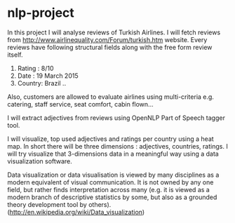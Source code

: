 # nlp-project
In this project I will analyse reviews of Turkish Airlines. I will fetch reviews from http://www.airlinequality.com/Forum/turkish.htm website.
Every reviews have following structural fields along with the free form review itself.

1. Rating : 8/10
2. Date : 19 March 2015
3. Country: Brazil
..

Also, customers are allowed to evaluate airlines using multi-criteria e.g. catering, staff service, seat comfort, cabin flown...


I will extract adjectives from reviews using OpenNLP Part of Speech tagger tool. 

I will visualize, top used adjectives and ratings per country using a heat map.
In short there will be three dimensions : adjectives, countries, ratings.
I will try  visualize that  3-dimensions data in a meaningful way using a data visualization software.

Data visualization or data visualisation is viewed by many disciplines as a modern equivalent of visual communication. It is not owned by any one field, 
but rather finds interpretation across many (e.g. it is viewed as a modern branch of descriptive statistics by some, but also as a grounded theory development 
tool by others).(http://en.wikipedia.org/wiki/Data_visualization)
